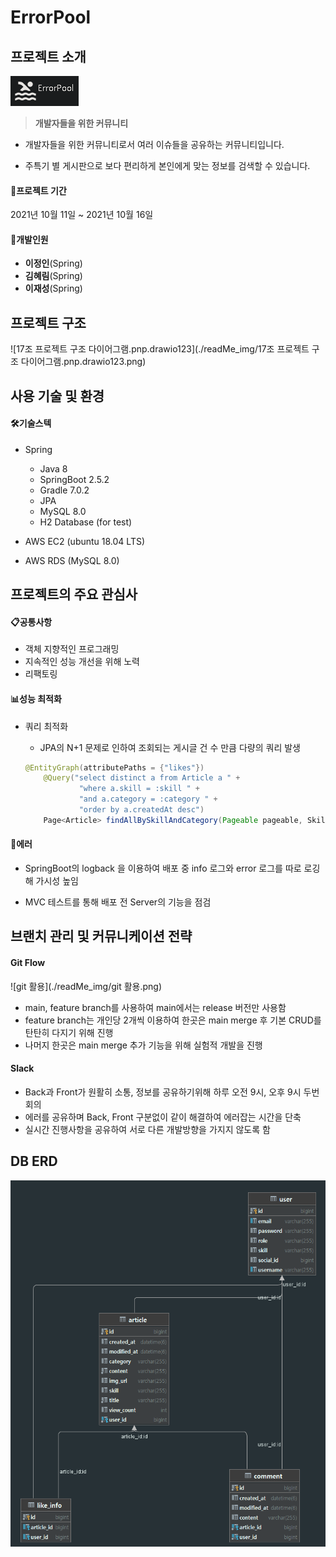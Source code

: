 # ErrorPool

## 프로젝트 소개

![errorpool](./readMe_img/errorpool.png)

> **개발자들을 위한 커뮤니티**

- 개발자들을 위한 커뮤니티로서 여러 이슈들을 공유하는 커뮤니티입니다.

- 주특기 별 게시판으로 보다 편리하게 본인에게 맞는 정보를 검색할 수 있습니다.



#### &#128198;**프로젝트 기간**

2021년 10월 11일 ~ 2021년 10월 16일

#### 👥개발인원

- **이정인**(Spring)
- **김혜림**(Spring)
- **이재성**(Spring)

## 프로젝트 구조

![17조 프로젝트 구조 다이어그램.pnp.drawio123](./readMe_img/17조 프로젝트 구조 다이어그램.pnp.drawio123.png)



## 사용 기술 및 환경

#### 🛠기술스텍

- Spring
  - Java 8 
  - SpringBoot 2.5.2
  - Gradle 7.0.2
  - JPA
  - MySQL 8.0
  - H2 Database (for test)

- AWS EC2 (ubuntu 18.04 LTS)

- AWS RDS (MySQL 8.0)

  

## 프로젝트의 주요 관심사 

#### 📋공통사항

- 객체 지향적인 프로그래밍
- 지속적인 성능 개선을 위해 노력
- 리팩토링



#### 📊성능 최적화

- 쿼리 최적화

  - JPA의 N+1 문제로 인하여 조회되는 게시글 건 수 만큼 다량의 쿼리 발생

  ```java
  @EntityGraph(attributePaths = {"likes"})
      @Query("select distinct a from Article a " +
              "where a.skill = :skill " +
              "and a.category = :category " +
              "order by a.createdAt desc")
      Page<Article> findAllBySkillAndCategory(Pageable pageable, Skill skill, Category category);
  ```





#### 🧯에러

- SpringBoot의 logback 을 이용하여 배포 중 info 로그와 error 로그를 따로 로깅해 가시성 높임 

- MVC 테스트를 통해 배포 전 Server의 기능을 점검 





## 브랜치 관리 및 커뮤니케이션 전략

#### Git Flow 

![git 활용](./readMe_img/git 활용.png)

- main, feature branch를 사용하여 main에서는 release 버전만 사용함
- feature branch는 개인당 2개씩 이용하여 한곳은 main merge 후 기본 CRUD를 탄탄히 다지기 위해 진행
- 나머지 한곳은 main merge 추가 기능을 위해 실험적 개발을 진행



#### Slack

- Back과 Front가 원활히 소통, 정보를 공유하기위해 하루 오전 9시, 오후 9시 두번 회의
- 에러를 공유하며 Back, Front 구분없이 같이 해결하여 에러잡는 시간을 단축
- 실시간 진행사항을 공유하여 서로 다른 개발방향을 가지지 않도록 함 





## DB ERD

![ERD](./readMe_img/ERD.png)





